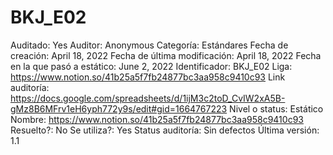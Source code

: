 # BKJ_E02

Auditado: Yes
Auditor: Anonymous
Categoría: Estándares
Fecha de creación: April 18, 2022
Fecha de última modificación: April 18, 2022
Fecha en la que pasó a estático: June 2, 2022
Identificador: BKJ_E02
Liga: https://www.notion.so/41b25a5f7fb24877bc3aa958c9410c93 
Link auditoría: https://docs.google.com/spreadsheets/d/1ijM3c2toD_CvIW2xA5B-gMz8B6MFrv1eH6yph772y9s/edit#gid=1664767223
Nivel o status: Estático
Nombre: https://www.notion.so/41b25a5f7fb24877bc3aa958c9410c93 
Resuelto?: No
Se utiliza?: Yes
Status auditoría: Sin defectos
Última versión: 1.1